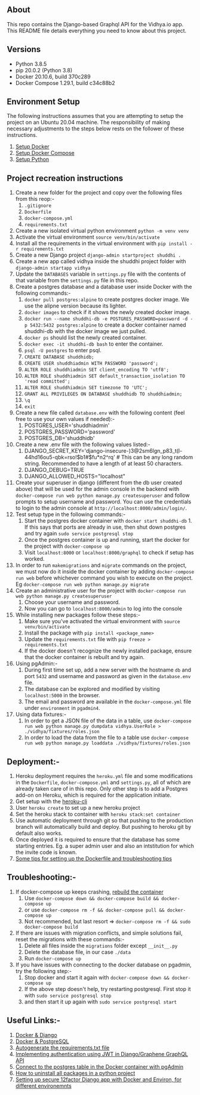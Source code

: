 ## About

This repo contains the Django-based Graphql API for the Vidhya.io app. This README file details everything you need to know about this project.

## Versions

- Python 3.8.5
- pip 20.0.2 (Python 3.8)
- Docker 20.10.6, build 370c289
- Docker Compose 1.29.1, build c34c88b2

## Environment Setup

The following instructions assumes that you are attempting to setup the project on an Ubuntu 20.04 machine. The responsibility of making necessary adjustments to the steps below rests on the follower of these instructions.

1. [Setup Docker](https://docs.docker.com/engine/install/ubuntu/#install-using-the-repository)
2. [Setup Docker Compose](https://docs.docker.com/compose/install/)
3. [Setup Python](https://www.python.org/downloads/)

## Project recreation instructions

1. Create a new folder for the project and copy over the following files from this reop:-
   1. `.gitignore`
   2. `Dockerfile`
   3. `docker-compose.yml`
   4. `requirements.txt`
2. Create a new isolated virtual python environment
   `python -m venv venv`
3. Activate the virtual environment
   `source venv/bin/activate`
4. Install all the requirements in the virtual environment with `pip install -r requirements.txt`
5. Create a new Django project `django-admin startproject shuddhi .`
6. Create a new app called vidhya inside the shuddhi project folder with `django-admin startapp vidhya`
7. Update the `DATABASES` variable in `settings.py` file with the contents of that variable from the `settings.py` file in this repo.
8. Create a postgres database and a database user inside Docker with the following commands:-
   1. `docker pull postgres:alpine` to create postgres docker image. We use the alipne version because its lighter.
   2. `docker images` to check if it shows the newly created docker image.
   3. `docker run --name shuddhi-db -e POSTGRES_PASSWORD=password -d -p 5432:5432 postgres:alpine` to create a docker container named shuddhi-db with the docker image we just pulled.
   4. `docker ps` should list the newly created container.
   5. `docker exec -it shuddhi-db bash` to enter the container.
   6. `psql -U postgres` to enter psql.
   7. `CREATE DATABASE shuddhidb;`
   8. `CREATE USER shuddhiadmin WITH PASSWORD 'password';`
   9. `ALTER ROLE shuddhiadmin SET client_encoding TO 'utf8';`
   10. `ALTER ROLE shuddhiadmin SET default_transaction_isolation TO 'read committed';`
   11. `ALTER ROLE shuddhiadmin SET timezone TO 'UTC';`
   12. `GRANT ALL PRIVILEGES ON DATABASE shuddhidb TO shuddhiadmin;`
   13. `\q`
   14. `exit`
9. Create a new file called `database.env` with the following content (feel free to use your own values if needed):-
   1. POSTGRES_USER='shuddhiadmin'
   2. POSTGRES_PASSWORD='password'
   3. POSTGRES_DB='shuddhidb'
10. Create a new .env file with the following values listed:-
    1. DJANGO_SECRET_KEY='django-insecure-)3@2sm6lgn_p83_t(l-44hd16ou5-qbk=rso!$b1#$fu\*n2^rq' # This can be any long random string. Recommended to have a length of at least 50 characters.
    2. DJANGO_DEBUG=TRUE
    3. DJANGO_ALLOWED_HOSTS="localhost"
11. Create your superuser in django (different from the db user created above) that will be used for the admin console in the backend with `docker-compose run web python manage.py createsuperuser` and follow prompts to setup username and password. You can use the credentials to login to the admin console at `http://localhost:8000/admin/login/`.
12. Test setup type in the following commands:-
    1. Start the postgres docker container with `docker start shuddhi-db` 1. If this says that ports are already in use, then shut down postgres and try again `sudo service postgresql stop`
    2. Once the postgres container is up and running, start the docker for the project with `docker-compose up`
    3. Visit `localhost:8000` or `localhost:8000/graphql` to check if setup has worked.
13. In order to run `makemigrations` and `migrate` commands on the project, we must now do it inside the docker container by adding `docker-compose run web` before whichever command you wish to execute on the project. Eg `docker-compose run web python manage.py migrate`
14. Create an administrative user for the project with `docker-compose run web python manage.py createsuperuser`
    1. Choose your username and password.
    2. Now you can go to `localhost:8000/admin` to log into the console
15. While installing new packages follow these steps:-
    1. Make sure you've activated the virtual environment with `source venv/bin/activate`
    2. Install the package with `pip install <package_name>`
    3. Update the `requirements.txt` file with `pip freeze > requirements.txt`
    4. If the docker doesn't recognize the newly installed package, ensure that the docker container is rebuilt and try again.
16. Using pgAdmin:-
    1. During first time set up, add a new server with the hostname `db` and port `5432` and username and password as given in the `database.env` file.
    2. The database can be explored and modified by visiting `localhost:5000` in the browser.
    3. The email and password are available in the `docker-compose.yml` file under `environment` in `pgadmin4`.
17. Using data fixtures:-
    1. In order to get a JSON file of the data in a table, use `docker-compose run web python manage.py dumpdata vidhya.UserRole > ./vidhya/fixtures/roles.json`
    2. In order to load the data from the file to a table use `docker-compose run web python manage.py loaddata ./vidhya/fixtures/roles.json`

## Deployment:-

1. Heroku deployment requires the `heroku.yml` file and some modifications in the `Dockerfile`, `docker-compose.yml` and `settings.py`, all of which are already taken care of in this repo. Only other step is to add a Postgres add-on on Heroku, which is required for the application initiate.
2. Get setup with the [heroku-cli](https://devcenter.heroku.com/articles/heroku-cli)
3. User `heroku create` to set up a new heroku project
4. Set the heroku stack to container with `heroku stack:set container`
5. Use automatic deployment through git so that pushing to the production branch will automatically build and deploy. But pushing to heroku git by default also works.
6. Once deployed it is required to ensure that the database has some starting entries. Eg. a super admin user and also an intstitution for which the invite code is known.
7. [Some tips for setting up the Dockerfile and troubleshooting tips](https://stackoverflow.com/a/46229012/7981162)

## Troubleshooting:-

1. If docker-compose up keeps crashing, [rebuild the container](https://vsupalov.com/docker-compose-runs-old-containers/#the-quick-workaround)
   1. Use `docker-compose down && docker-compose build && docker-compose up`
   2. or use `docker-compose rm -f && docker-compose pull && docker-compose up`
   3. Not recommended, but last resort => `docker-compose rm -f && sudo docker-compose build`
2. If there are issues with migration conflicts, and simple solutions fail, reset the migrations with these commands:-
   1. Delete all files inside the `migrations` folder except `__init__.py`
   2. Delete the database file, in our case `./data`
   3. Run `docker-compose up`
3. If you have issues with connecting to the docker database on pgadmin, try the following step:-
   1. Stop docker and start it again with `docker-compose down && docker-compose up`
   2. If the above step doesn't help, try restarting postgresql. First stop it with `sudo service postgresql stop`
   3. and then start it up again with `sudo service postgresql start`

## Useful Links:-

1. [Docker & Django](https://docs.docker.com/samples/django/)
2. [Docker & PostgreSQL](https://www.youtube.com/watch?v=aHbE3pTyG-Q)
3. [Autogenerate the requirements.txt file](https://stackoverflow.com/a/33468993/7981162)
4. [Implementing authentication using JWT in Django/Graphene GraphQL API](https://www.youtube.com/watch?v=pyV2_F9wlk8)
5. [Connect to the postgres table in the Docker container with pgAdmin](https://stackoverflow.com/a/62749875/7981162)
6. [How to uninstall all packages in a python project](https://stackoverflow.com/a/67379806/7981162)
7. [Setting up secure 12factor Django app with Docker and Environ, for different environemnts](https://medium.com/swlh/setting-up-a-secure-django-project-repository-with-docker-and-django-environ-4af72ce037f0)
